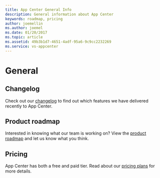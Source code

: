 ```yaml
---
title: App Center General Info
description: General information about App Center
keywords: roadmap, pricing
author: joemellin
ms.author: joemel
ms.date: 01/20/2017
ms.topic: article
ms.assetid: 49b3b1d7-4651-4adf-95a6-9c9cc2232269
ms.service: vs-appcenter
---
```


# General

## Changelog
Check out our [changelog](changelog.md) to find out which features we have delivered recently to App Center.

## Product roadmap
Interested in knowing what our team is working on? View the [product roadmap](roadmap.md) and let us know what you think.

## Pricing
App Center has both a free and paid tier. Read about our [pricing plans](pricing.md) for more details.
